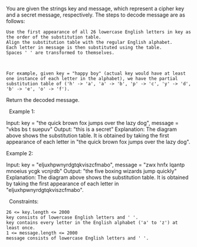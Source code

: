You are given the strings key and message, which represent a cipher key and a secret message, respectively. The steps to decode message are as follows:


	Use the first appearance of all 26 lowercase English letters in key as the order of the substitution table.
	Align the substitution table with the regular English alphabet.
	Each letter in message is then substituted using the table.
	Spaces ' ' are transformed to themselves.



	For example, given key = "happy boy" (actual key would have at least one instance of each letter in the alphabet), we have the partial substitution table of ('h' -> 'a', 'a' -> 'b', 'p' -> 'c', 'y' -> 'd', 'b' -> 'e', 'o' -> 'f').


Return the decoded message.

 
Example 1:

Input: key = "the quick brown fox jumps over the lazy dog", message = "vkbs bs t suepuv"
Output: "this is a secret"
Explanation: The diagram above shows the substitution table.
It is obtained by taking the first appearance of each letter in "the quick brown fox jumps over the lazy dog".


Example 2:

Input: key = "eljuxhpwnyrdgtqkviszcfmabo", message = "zwx hnfx lqantp mnoeius ycgk vcnjrdb"
Output: "the five boxing wizards jump quickly"
Explanation: The diagram above shows the substitution table.
It is obtained by taking the first appearance of each letter in "eljuxhpwnyrdgtqkviszcfmabo".


 
Constraints:


	26 <= key.length <= 2000
	key consists of lowercase English letters and ' '.
	key contains every letter in the English alphabet ('a' to 'z') at least once.
	1 <= message.length <= 2000
	message consists of lowercase English letters and ' '.

